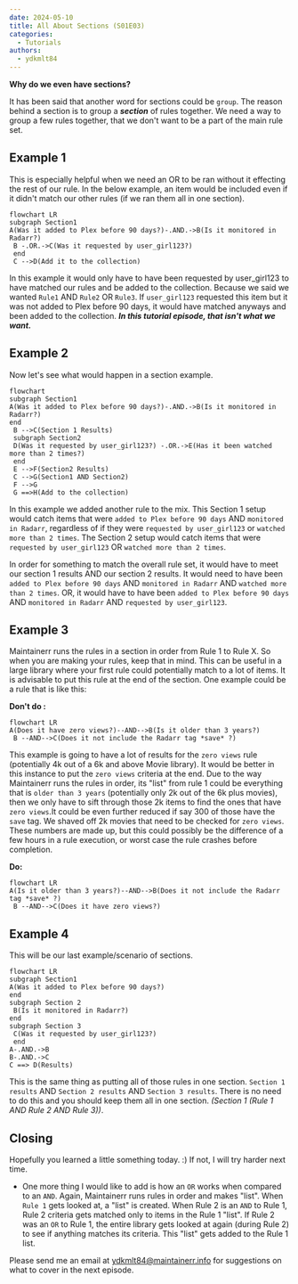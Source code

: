 ```yaml
---
date: 2024-05-10
title: All About Sections (S01E03)
categories:
  - Tutorials
authors:
  - ydkmlt84
---
```


**Why do we even have sections?**

It has been said that another word for sections could be `group`. The reason behind a section is to group a ***section*** of rules together. We need a way to group a few rules together, that we don't want to be a part of the main rule set.
<!-- more -->

## Example 1

This is especially helpful when we need an OR to be ran without it effecting the rest of our rule. In the below example, an item would be included even if it didn't match our other rules (if we ran them all in one section).

```mermaid
flowchart LR
subgraph Section1
A(Was it added to Plex before 90 days?)-.AND.->B(Is it monitored in Radarr?)
 B -.OR.->C(Was it requested by user_girl123?)
 end
 C -->D(Add it to the collection) 
```

In this example it would only have to have been requested by user_girl123 to have matched our rules and be added to the collection. Because we said we wanted `Rule1` AND `Rule2` OR `Rule3`. If `user_girl123` requested this item but it was not added to Plex before 90 days, it would have matched anyways and been added to the collection. ***In this tutorial episode, that isn't what we want.***

## Example 2

Now let's see what would happen in a section example.

```mermaid
flowchart
subgraph Section1
A(Was it added to Plex before 90 days?)-.AND.->B(Is it monitored in Radarr?)
end
 B -->C(Section 1 Results)
 subgraph Section2
 D(Was it requested by user_girl123?) -.OR.->E(Has it been watched more than 2 times?)
 end
 E -->F(Section2 Results)
 C -->G(Section1 AND Section2)
 F -->G
 G ==>H(Add to the collection) 
```

In this example we added another rule to the mix. This Section 1 setup would catch items that were `added to Plex before 90 days` AND `monitored in Radarr`, regardless of if they were `requested by user_girl123` or `watched more than 2 times`. The Section 2 setup would catch items that were `requested by user_girl123` OR `watched more than 2 times`.

In order for something to match the overall rule set, it would have to meet our section 1 results AND our section 2 results. It would need to have been `added to Plex before 90 days` AND `monitored in Radarr` AND `watched more than 2 times`. OR, it would have to have been `added to Plex before 90 days` AND `monitored in Radarr` AND `requested by user_girl123`.

## Example 3

Maintainerr runs the rules in a section in order from Rule 1 to Rule X. So when you are making your rules, keep that in mind. This can be useful in a large library where your first rule could potentially match to a lot of items. It is advisable to put this rule at the end of the section. One example could be a rule that is like this:

**Don't do :**

```mermaid
flowchart LR
A(Does it have zero views?)--AND-->B(Is it older than 3 years?)
 B --AND-->C(Does it not include the Radarr tag *save* ?)
```

This example is going to have a lot of results for the `zero views` rule (potentially 4k out of a 6k and above Movie library). It would be better in this instance to put the `zero views` criteria at the end. Due to the way Maintainerr runs the rules in order, its "list" from rule 1 could be everything that is `older than 3 years` (potentially only 2k out of the 6k plus movies), then we only have to sift through those 2k items to find the ones that have `zero views`.It could be even further reduced if say 300 of those have the `save` tag. We shaved off 2k movies that need to be checked for `zero views`. These numbers are made up, but this could possibly be the difference of a few hours in a rule execution, or worst case the rule crashes before completion.

**Do:**

```mermaid
flowchart LR
A(Is it older than 3 years?)--AND-->B(Does it not include the Radarr tag *save* ?)
 B --AND-->C(Does it have zero views?)
```

## Example 4

This will be our last example/scenario of sections.

```mermaid
flowchart LR
subgraph Section1
A(Was it added to Plex before 90 days?)
end
subgraph Section 2
 B(Is it monitored in Radarr?)
end
subgraph Section 3
 C(Was it requested by user_girl123?)
 end
A-.AND.->B
B-.AND.->C
C ==> D(Results)
```

This is the same thing as putting all of those rules in one section. `Section 1 results` AND `Section 2 results` AND `Section 3 results`. There is no need to do this and you should keep them all in one section. *(Section 1 (Rule 1 AND Rule 2 AND Rule 3))*.

## Closing

Hopefully you learned a little something today. :) If not, I will try harder next time.

- One more thing I would like to add is how an `OR` works when compared to an `AND`. Again, Maintainerr runs rules in order and makes "list". When `Rule 1` gets looked at, a "list" is created. When Rule 2 is an `AND` to Rule 1, Rule 2 criteria gets matched only to items in the Rule 1 "list". If Rule 2 was an `OR` to Rule 1, the entire library gets looked at again (during Rule 2) to see if anything matches its criteria. This "list" gets added to the Rule 1 list.

Please send me an email at [ydkmlt84@maintainerr.info](mailto:ydkmlt84@maintainerr.info) for suggestions on what to cover in the next episode.
